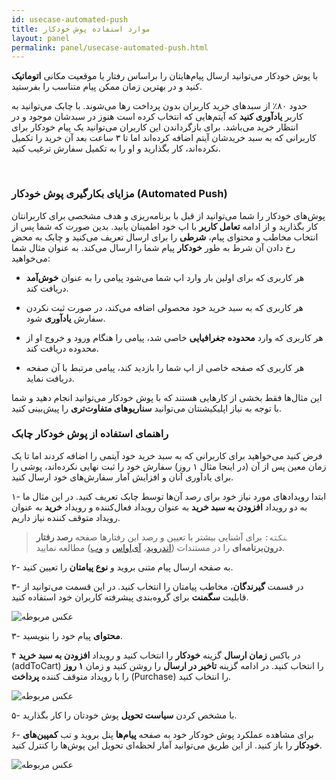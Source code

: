 ```yaml
---
id: usecase-automated-push
title: موارد استفاده پوش خودکار
layout: panel
permalink: panel/usecase-automated-push.html
---
```


با پوش خودکار می‌توانید ارسال پیام‌هایتان را براساس رفتار یا موقعیت مکانی **اتوماتیک** کنید و در بهترین زمان ممکن پیام متناسب را بفرستید.

حدود ۸۰٪ از سبدهای خرید کاربران بدون پرداخت رها می‌شوند. با چابک می‌توانید به کاربر **یادآوری کنید** که آیتم‌هایی که انتخاب کرده است هنوز در سبدشان موجود و در انتظار خرید می‌باشد. برای بازگرداندن این کاربران می‌توانید یک پیام خودکار برای کاربرانی که به سبد خریدشان آیتم اضافه کرده‌اند اما تا ۳ ساعت بعد آن خرید را تکمیل نکرده‌اند، کار بگذارید و او را به تکمیل سفارش ترغیب کنید.

<Br>

### مزایای بکارگیری پوش خودکار (Automated Push)

پوش‌های خودکار را شما می‌توانید از قبل با برنامه‌ریزی و هدف مشخصی برای کاربرانتان کار بگذارید و از ادامه **تعامل کاربر** با اپ خود اطمینان یابید. بدین صورت که شما پس از انتخاب مخاطب و محتوای پیام، **شرطی** را برای ارسال تعریف می‌کنید و چابک به محض رخ دادن آن شرط به طور **خودکار** پیام شما را ارسال می‌کند. به عنوان مثال شما می‌خواهید:
- هر کاربری که برای اولین بار وارد اپ شما می‌شود پیامی را به عنوان **خوش‌‌آمد** دریافت کند.

- هر کاربری که به سبد خرید خود محصولی اضافه می‌کند، در صورت ثبت نکردن سفارش **یاد‌آوری** شود.

- هر کاربری که وارد **محدوده جغرافیایی** خاصی شد، پیامی را هنگام ورود و خروج او از محدوده دریافت کند.

- هر کاربری که صفحه خاصی از اپ شما را بازدید کند، پیامی مرتبط با آن صفحه دریافت نماید.

این مثال‌ها فقط بخشی از کار‌هایی هستند که با پوش‌ خودکار می‌توانید انجام دهید و شما با توجه به نیاز اپلیکیشنتان می‌توانید **سناریوهای متفاوت‌تری** را پیش‌بینی کنید.

### راهنمای استفاده از پوش خودکار چابک

فرض کنید می‌خواهید برای کاربرانی که به سبد خرید خود آیتمی را اضافه کردند اما تا یک زمان معین پس از آن (در اینجا مثال ۱ روز) سفارش خود را ثبت نهایی نکرده‌اند، پوشی را برای یادآوری آنان و افزایش آمار سفارش‌های خود ارسال کنید. 

۱- ابتدا رویدادهای مورد نیاز خود برای رصد آن‌ها توسط چابک تعریف کنید. در این مثال ما به دو رویداد **افزودن به سبد خرید** به عنوان رویداد فعال‌کننده و رویداد **خرید** به عنوان رویداد متوقف کننده نیاز داریم. 

> ‍‍‍`نکته:` برای آشنایی بیشتر با تعیین و رصد این رفتارها صفحه **رصد رفتار درون‌برنامه‌ای** را در مستندات ([اندروید](https://doc.chabokpush.com/android/event-tracking.html)، [آی‌اواس](https://doc.chabokpush.com/ios/event-tracking.html) و [وب](https://doc.chabokpush.com/javascript/event-tracking.html))  مطالعه نمایید.

۲- به صفحه ارسال پیام متنی بروید و **نوع پیامتان** را تعیین کنید.

۳- در قسمت **گیرندگان**، مخاطب پیامتان را انتخاب کنید. در این قسمت می‌توانید از قابلیت **سگمنت** برای گروه‌بندی پیشرفته کاربران خود استفاده کنید. 

 ![عکس مربوطه](http://uupload.ir/files/mcjm_segment-for-autopush.png)

۳- **محتوای** پیام خود را بنویسید.

۴ در باکس **زمان ارسال** گزینه **خودکار** را انتخاب کنید و رویداد‌ **افزودن به سبد خرید** (addToCart) را انتخاب کنید. در ادامه گزینه **تاخیر در ارسال** را روشن کنید و زمان **۱ روز** را با رویداد متوقف کننده **پرداخت** (Purchase) را انتخاب کنید.

 ![عکس مربوطه](http://uupload.ir/files/52jr_autopush.png)

۵- با مشخص کردن **سیاست تحویل** پوش خودتان را کار بگذارید. 

۶- برای مشاهده عملکرد پوش خودکار خود به صفحه **پیام‌ها** پنل بروید و تب **کمپین‌های خودکار** را باز کنید. از این طریق می‌توانید آمار لحظه‌ای تحویل این پوش‌ها را کنترل کنید. 

 ![عکس مربوطه](http://uupload.ir/files/8zcc_analytics-autopush.png)
